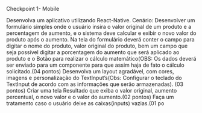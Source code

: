 Checkpoint 1- Mobile

Desenvolva um aplicativo utilizando React-Native.
Cenário:
Desenvolver um formulário simples onde o usuário insira o valor original de um
produto e a percentagem de aumento, e o sistema deve calcular e exibir o novo valor do
produto após o aumento.
 Na tela do formulário deverá conter o campo para digitar o nome do produto,
valor original do produto, bem um campo que seja possível digitar a porcentagem
do aumento que será aplicado ao produto e o Botão para realizar o cálculo
matemático(OBS: Os dados deverá ser enviado para um componente para que
assim haja de fato o cálculo solicitado.(04 pontos)
 Desenvolva um layout agradável, com cores, imagens e personalização do
TextInput’s(Obs: Configurar o teclado do TextInput de acordo com as informações
que serão armazenadas). (03 pontos)
 Criar uma tela Resultado que exiba o valor original, aumento percentual, o novo
valor e o valor do aumento.(02 pontos)
 Faça um tratamento caso o usuário deixe as caixas(inputs) vazias.(01 po
